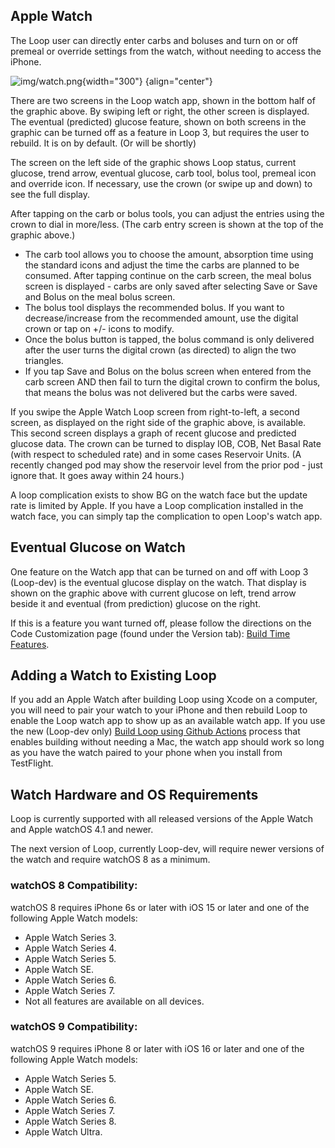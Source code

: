 ## Apple Watch

The Loop user can directly enter carbs and boluses and turn on or off premeal or override settings from the watch, without needing to access the iPhone.

![img/watch.png](../../img/watch_updated_loop.svg){width="300"}
{align="center"}

There are two screens in the Loop watch app, shown in the bottom half of the graphic above. By swiping left or right, the other screen is displayed. The eventual (predicted) glucose feature, shown on both screens in the graphic can be turned off as a feature in Loop 3, but requires the user to rebuild. It is on by default. (Or will be shortly)

The screen on the left side of the graphic shows Loop status, current glucose, trend arrow, eventual glucose, carb tool, bolus tool, premeal icon and override icon. If necessary, use the crown (or swipe up and down) to see the full display.

After tapping on the carb or bolus tools, you can adjust the entries using the crown to dial in more/less. (The carb entry screen is shown at the top of the graphic above.)

* The carb tool allows you to choose the amount, absorption time using the standard icons and adjust the time the carbs are planned to be consumed. After tapping continue on the carb screen, the meal bolus screen is displayed - carbs are only saved after selecting Save or Save and Bolus on the meal bolus screen.
* The bolus tool displays the recommended bolus. If you want to decrease/increase from the recommended amount, use the digital crown or tap on +/- icons to modify.
* Once the bolus button is tapped, the bolus command is only delivered after the user turns the digital crown (as directed) to align the two triangles.
* If you tap Save and Bolus on the bolus screen when entered from the carb screen AND then fail to turn the digital crown to confirm the bolus, that means the bolus was not delivered but the carbs were saved.

If you swipe the Apple Watch Loop screen from right-to-left, a second screen, as displayed on the right side of the graphic above, is available.  This second screen displays a graph of recent glucose and predicted glucose data.  The crown can be turned to display IOB, COB, Net Basal Rate (with respect to scheduled rate) and in some cases Reservoir Units.  (A recently changed pod may show the reservoir level from the prior pod - just ignore that. It goes away within 24 hours.)

A loop complication exists to show BG on the watch face but the update rate is limited by Apple. If you have a Loop complication installed in the watch face, you can simply tap the complication to open Loop's watch app.

## Eventual Glucose on Watch

One feature on the Watch app that can be turned on and off with Loop 3 (Loop-dev) is the eventual glucose display on the watch. That display is shown on the graphic above with current glucose on left, trend arrow beside it and eventual (from prediction) glucose on the right.

If this is a feature you want turned off, please follow the directions on the Code Customization page (found under the Version tab): [Build Time Features](../../build/code_customization.md#build-time-features).

## Adding a Watch to Existing Loop

If you add an Apple Watch after building Loop using Xcode on a computer, you will need to pair your watch to your iPhone and then rebuild Loop to enable the Loop watch app to show up as an available watch app. If you use the new (Loop-dev only) [Build Loop using Github Actions](../../build/build-select-dev.md#build-loop-using-github-actions) process that enables building without needing a Mac, the watch app should work so long as you have the watch paired to your phone when you install from TestFlight.

## Watch Hardware and OS Requirements

Loop is currently supported with all released versions of the Apple Watch and Apple watchOS 4.1 and newer.

The next version of Loop, currently Loop-dev, will require newer versions of the watch and require watchOS 8 as a minimum.

### watchOS 8 Compatibility:

watchOS 8 requires iPhone 6s or later with iOS 15 or later and one of the following Apple Watch models:

* Apple Watch Series 3.
* Apple Watch Series 4.
* Apple Watch Series 5.
* Apple Watch SE.
* Apple Watch Series 6.
* Apple Watch Series 7.
* Not all features are available on all devices.

### watchOS 9 Compatibility:

watchOS 9 requires iPhone 8 or later with iOS 16 or later and one of the following Apple Watch models:

* Apple Watch Series 5.
* Apple Watch SE.
* Apple Watch Series 6.
* Apple Watch Series 7.
* Apple Watch Series 8.
* Apple Watch Ultra.

